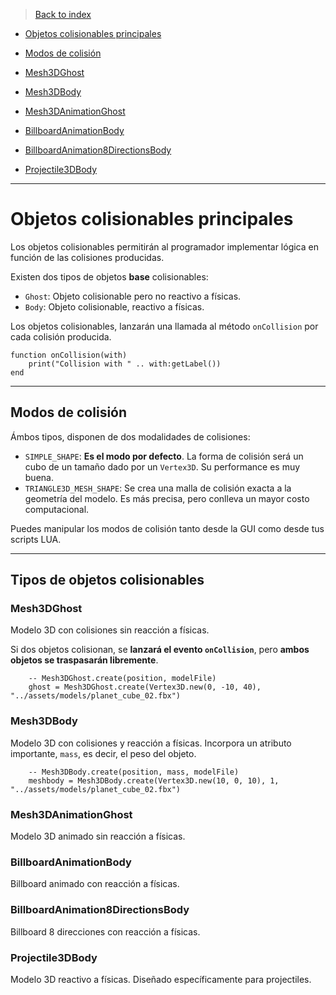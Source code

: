 >[Back to index](https://github.com/rzeronte/brakeza3d/blob/master/doc/00-index.md)

- [Objetos colisionables principales](#objetos-colisionables-principales)
- [Modos de colisión](#modos-de-colisión)


- [Mesh3DGhost](#mesh3dghost)
- [Mesh3DBody](#mesh3dbody)
- [Mesh3DAnimationGhost](#mesh3danimationghost)
- [BillboardAnimationBody](#billboardanimationbody)
- [BillboardAnimation8DirectionsBody](#billboardanimation8directionsbody)
- [Projectile3DBody](#projectile3dbody)

---

# Objetos colisionables principales

Los objetos colisionables permitirán al programador implementar lógica en función de las colisiones 
producidas.

Existen dos tipos de objetos **base** colisionables:

- `Ghost`: Objeto colisionable pero no reactivo a físicas.
- `Body`: Objeto colisionable, reactivo a físicas.

Los objetos colisionables, lanzarán una llamada al método `onCollision` por cada colisión producida.

```
function onCollision(with)
    print("Collision with " .. with:getLabel())
end
```

---
## Modos de colisión

Ámbos tipos, disponen de dos modalidades de colisiones:
 
 - `SIMPLE_SHAPE`: **Es el modo por defecto**. La forma de colisión será un cubo de un tamaño dado por un `Vertex3D`. Su performance es muy buena.
 - `TRIANGLE3D_MESH_SHAPE`: Se crea una malla de colisión exacta a la geometría del modelo. Es más precisa, pero conlleva un mayor costo
computacional.

Puedes manipular los modos de colisión tanto desde la GUI como desde tus scripts LUA.

---

## Tipos de objetos colisionables

### Mesh3DGhost

Modelo 3D con colisiones sin reacción a físicas.

Si dos objetos colisionan, se **lanzará el evento `onCollision`**, pero **ambos objetos se traspasarán libremente**.

```
    -- Mesh3DGhost.create(position, modelFile)
    ghost = Mesh3DGhost.create(Vertex3D.new(0, -10, 40), "../assets/models/planet_cube_02.fbx")
```

### Mesh3DBody

Modelo 3D con colisiones y reacción a físicas. Incorpora un atributo importante, `mass`, es decir, el peso del objeto.

```
    -- Mesh3DBody.create(position, mass, modelFile)
    meshbody = Mesh3DBody.create(Vertex3D.new(10, 0, 10), 1, "../assets/models/planet_cube_02.fbx")
```

### Mesh3DAnimationGhost
Modelo 3D animado sin reacción a físicas.

### BillboardAnimationBody
Billboard animado con reacción a físicas.

### BillboardAnimation8DirectionsBody
Billboard 8 direcciones con reacción a físicas.

### Projectile3DBody
Modelo 3D reactivo a físicas. Diseñado específicamente para projectiles.

